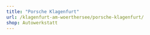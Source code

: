 ```yaml
---
title: "Porsche Klagenfurt"
url: /klagenfurt-am-woerthersee/porsche-klagenfurt/
shop: Autowerkstatt
---
```

